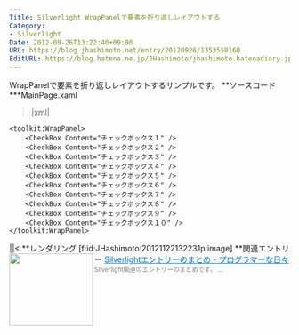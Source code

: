 ```yaml
---
Title: Silverlight WrapPanelで要素を折り返しレイアウトする
Category:
- Silverlight
Date: 2012-09-26T13:22:40+09:00
URL: https://blog.jhashimoto.net/entry/20120926/1353558160
EditURL: https://blog.hatena.ne.jp/JHashimoto/jhashimoto.hatenadiary.jp/atom/entry/12921228815717255721
---
```


WrapPanelで要素を折り返しレイアウトするサンプルです。
**ソースコード
***MainPage.xaml
>|xml|
<UserControl xmlns:toolkit="http://schemas.microsoft.com/winfx/2006/xaml/presentation/toolkit"  x:Class="SilverlightApplication1.MainPage"
    xmlns="http://schemas.microsoft.com/winfx/2006/xaml/presentation"
    xmlns:x="http://schemas.microsoft.com/winfx/2006/xaml"
    xmlns:d="http://schemas.microsoft.com/expression/blend/2008"
    xmlns:mc="http://schemas.openxmlformats.org/markup-compatibility/2006"
    mc:Ignorable="d"
    d:DesignHeight="300" d:DesignWidth="400">

    <toolkit:WrapPanel>
        <CheckBox Content="チェックボックス１" />
        <CheckBox Content="チェックボックス２" />
        <CheckBox Content="チェックボックス３" />
        <CheckBox Content="チェックボックス４" />
        <CheckBox Content="チェックボックス５" />
        <CheckBox Content="チェックボックス６" />
        <CheckBox Content="チェックボックス７" />
        <CheckBox Content="チェックボックス８" />
        <CheckBox Content="チェックボックス９" />
        <CheckBox Content="チェックボックス１０" />
    </toolkit:WrapPanel>
</UserControl>
||<
**レンダリング
[f:id:JHashimoto:20121122132231p:image]
**関連エントリー
<a href="http://d.hatena.ne.jp/JHashimoto/20120917/1353385756" target="_blank" rel="nofollow"><img class="alignleft" align="left" border="0" src="http://capture.heartrails.com/150x130/shadow?http://d.hatena.ne.jp/JHashimoto/20120917/1353385756" alt="" width="150" height="130" /></a><a style="color:#0070C5;" href="http://d.hatena.ne.jp/JHashimoto/20120917/1353385756" target="_blank" rel="nofollow">Silverlightエントリーのまとめ - プログラマーな日々</a><a href="http://b.hatena.ne.jp/entry/http://d.hatena.ne.jp/JHashimoto/20120917/1353385756" target="_blank"><img border="0" src="http://b.hatena.ne.jp/entry/image/http://d.hatena.ne.jp/JHashimoto/20120917/1353385756" alt="" /></a><br><span style="color: #808080;font-size: 80%;">Silverlight関連のエントリーのまとめです。 ...</span><br style="clear:both;" />

